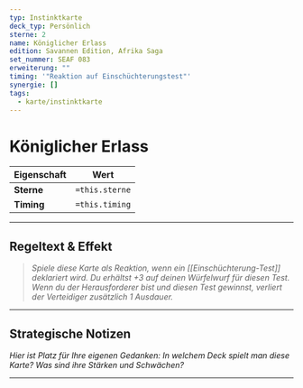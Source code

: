 ```yaml
---
typ: Instinktkarte
deck_typ: Persönlich
sterne: 2
name: Königlicher Erlass
edition: Savannen Edition, Afrika Saga
set_nummer: SEAF 083
erweiterung: ""
timing: '"Reaktion auf Einschüchterungstest"'
synergie: []
tags:
  - karte/instinktkarte
---
```


# Königlicher Erlass

| Eigenschaft | Wert |
|---|---|
| **Sterne** | `=this.sterne` |
| **Timing** | `=this.timing` |

---
## Regeltext & Effekt

> *Spiele diese Karte als Reaktion, wenn ein [[Einschüchterung-Test]] deklariert wird. Du erhältst +3 auf deinen Würfelwurf für diesen Test. Wenn du der Herausforderer bist und diesen Test gewinnst, verliert der Verteidiger zusätzlich 1 Ausdauer.*

---
## Strategische Notizen

*Hier ist Platz für Ihre eigenen Gedanken: In welchem Deck spielt man diese Karte? Was sind ihre Stärken und Schwächen?*

---
